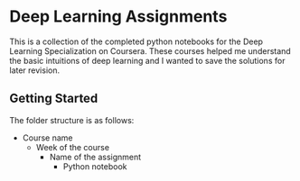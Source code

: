 # Deep Learning Assignments

This is a collection of the completed python notebooks for the Deep Learning Specialization on Coursera. These courses helped me understand
the basic intuitions of deep learning and I wanted to save the solutions for later revision.

## Getting Started

The folder structure is as follows:
  - Course name
    - Week of the course
      - Name of the assignment
        - Python notebook
